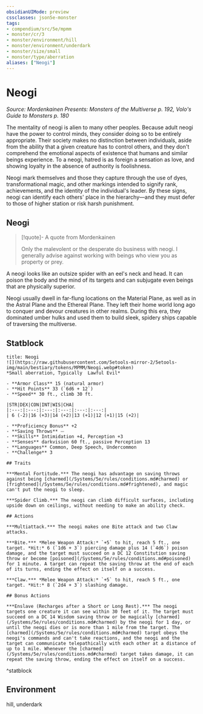 ```yaml
---
obsidianUIMode: preview
cssclasses: json5e-monster
tags:
- compendium/src/5e/mpmm
- monster/cr/3
- monster/environment/hill
- monster/environment/underdark
- monster/size/small
- monster/type/aberration
aliases: ["Neogi"]
---
```

# Neogi
*Source: Mordenkainen Presents: Monsters of the Multiverse p. 192, Volo's Guide to Monsters p. 180*  

The mentality of neogi is alien to many other peoples. Because adult neogi have the power to control minds, they consider doing so to be entirely appropriate. Their society makes no distinction between individuals, aside from the ability that a given creature has to control others, and they don't comprehend the emotional aspects of existence that humans and similar beings experience. To a neogi, hatred is as foreign a sensation as love, and showing loyalty in the absence of authority is foolishness.

Neogi mark themselves and those they capture through the use of dyes, transformational magic, and other markings intended to signify rank, achievements, and the identity of the individual's leader. By these signs, neogi can identify each others' place in the hierarchy—and they must defer to those of higher station or risk harsh punishment.

## Neogi

> [!quote]- A quote from Mordenkainen  
> 
> Only the malevolent or the desperate do business with neogi. I generally advise against working with beings who view you as property or prey.

A neogi looks like an outsize spider with an eel's neck and head. It can poison the body and the mind of its targets and can subjugate even beings that are physically superior.

Neogi usually dwell in far-flung locations on the Material Plane, as well as in the Astral Plane and the Ethereal Plane. They left their home world long ago to conquer and devour creatures in other realms. During this era, they dominated umber hulks and used them to build sleek, spidery ships capable of traversing the multiverse.

## Statblock

```ad-statblock
title: Neogi
![](https://raw.githubusercontent.com/5etools-mirror-2/5etools-img/main/bestiary/tokens/MPMM/Neogi.webp#token)
*Small aberration, Typically  Lawful Evil*

- **Armor Class** 15 (natural armor)
- **Hit Points** 33 (`6d6 + 12`)
- **Speed** 30 ft., climb 30 ft.

|STR|DEX|CON|INT|WIS|CHA|
|:---:|:---:|:---:|:---:|:---:|:---:|
| 6 (-2)|16 (+3)|14 (+2)|13 (+1)|12 (+1)|15 (+2)|

- **Proficiency Bonus** +2
- **Saving Throws** ⏤
- **Skills** Intimidation +4, Perception +3
- **Senses** darkvision 60 ft., passive Perception 13
- **Languages** Common, Deep Speech, Undercommon
- **Challenge** 3

## Traits

***Mental Fortitude.*** The neogi has advantage on saving throws against being [charmed](/Systems/5e/rules/conditions.md#charmed) or [frightened](/Systems/5e/rules/conditions.md#frightened), and magic can't put the neogi to sleep.

***Spider Climb.*** The neogi can climb difficult surfaces, including upside down on ceilings, without needing to make an ability check.

## Actions

***Multiattack.*** The neogi makes one Bite attack and two Claw attacks.

***Bite.*** *Melee Weapon Attack:* `+5` to hit, reach 5 ft., one target. *Hit:* 6 (`1d6 + 3`) piercing damage plus 14 (`4d6`) poison damage, and the target must succeed on a DC 12 Constitution saving throw or become [poisoned](/Systems/5e/rules/conditions.md#poisoned) for 1 minute. A target can repeat the saving throw at the end of each of its turns, ending the effect on itself on a success.

***Claw.*** *Melee Weapon Attack:* `+5` to hit, reach 5 ft., one target. *Hit:* 8 (`2d4 + 3`) slashing damage.

## Bonus Actions

***Enslave (Recharges after a Short or Long Rest).*** The neogi targets one creature it can see within 30 feet of it. The target must succeed on a DC 14 Wisdom saving throw or be magically [charmed](/Systems/5e/rules/conditions.md#charmed) by the neogi for 1 day, or until the neogi dies or is more than 1 mile from the target. The [charmed](/Systems/5e/rules/conditions.md#charmed) target obeys the neogi's commands and can't take reactions, and the neogi and the target can communicate telepathically with each other at a distance of up to 1 mile. Whenever the [charmed](/Systems/5e/rules/conditions.md#charmed) target takes damage, it can repeat the saving throw, ending the effect on itself on a success.
```
^statblock

## Environment

hill, underdark